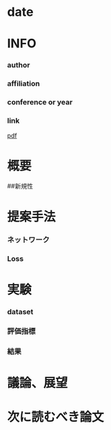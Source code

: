 # date


# INFO
### author

### affiliation

### conference or year

### link
[pdf]()

# 概要

##新規性

# 提案手法
### ネットワーク


### Loss


# 実験
### dataset

### 評価指標

### 結果


# 議論、展望


# 次に読むべき論文

